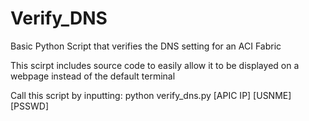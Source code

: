 # Verify_DNS
Basic Python Script that verifies the DNS setting for an ACI Fabric

This scirpt includes source code to easily allow it to be displayed on a webpage instead of the default terminal

Call this script by inputting: python verify_dns.py [APIC IP] [USNME] [PSSWD]
